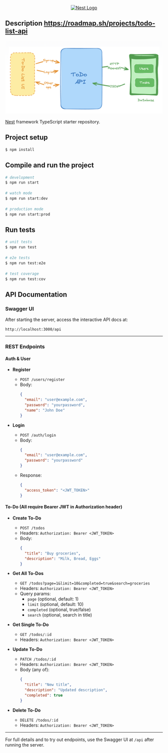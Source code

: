 <p align="center">
  <a href="http://nestjs.com/" target="blank"><img src="https://nestjs.com/img/logo-small.svg" width="120" alt="Nest Logo" /></a>
</p>



## Description https://roadmap.sh/projects/todo-list-api
![Architecture](./Screenshot%202025-07-17%20at%2018.13.42.png)

[Nest](https://github.com/nestjs/nest) framework TypeScript starter repository.

## Project setup

```bash
$ npm install
```

## Compile and run the project

```bash
# development
$ npm run start

# watch mode
$ npm run start:dev

# production mode
$ npm run start:prod
```

## Run tests

```bash
# unit tests
$ npm run test

# e2e tests
$ npm run test:e2e

# test coverage
$ npm run test:cov
```

## API Documentation



### Swagger UI

After starting the server, access the interactive API docs at:

```
http://localhost:3000/api
```

---

### REST Endpoints

#### Auth & User

- **Register**
  - `POST /users/register`
  - Body:
    ```json
    {
      "email": "user@example.com",
      "password": "yourpassword",
      "name": "John Doe"
    }
    ```

- **Login**
  - `POST /auth/login`
  - Body:
    ```json
    {
      "email": "user@example.com",
      "password": "yourpassword"
    }
    ```
  - Response:
    ```json
    {
      "access_token": "<JWT_TOKEN>"
    }
    ```

#### To-Do (All require Bearer JWT in Authorization header)

- **Create To-Do**
  - `POST /todos`
  - Headers: `Authorization: Bearer <JWT_TOKEN>`
  - Body:
    ```json
    {
      "title": "Buy groceries",
      "description": "Milk, Bread, Eggs"
    }
    ```

- **Get All To-Dos**
  - `GET /todos?page=1&limit=10&completed=true&search=groceries`
  - Headers: `Authorization: Bearer <JWT_TOKEN>`
  - Query params:
    - `page` (optional, default: 1)
    - `limit` (optional, default: 10)
    - `completed` (optional, true/false)
    - `search` (optional, search in title)

- **Get Single To-Do**
  - `GET /todos/:id`
  - Headers: `Authorization: Bearer <JWT_TOKEN>`

- **Update To-Do**
  - `PATCH /todos/:id`
  - Headers: `Authorization: Bearer <JWT_TOKEN>`
  - Body (any of):
    ```json
    {
      "title": "New title",
      "description": "Updated description",
      "completed": true
    }
    ```

- **Delete To-Do**
  - `DELETE /todos/:id`
  - Headers: `Authorization: Bearer <JWT_TOKEN>`

---

For full details and to try out endpoints, use the Swagger UI at `/api` after running the server.

